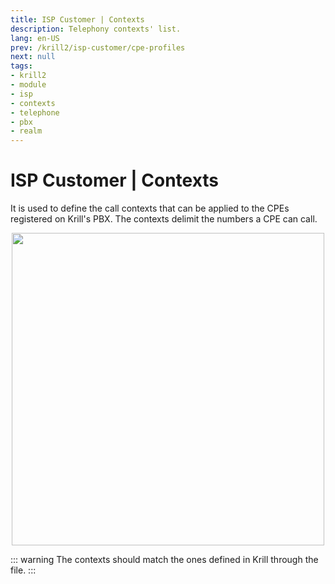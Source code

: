 ```yaml
---
title: ISP Customer | Contexts
description: Telephony contexts' list.
lang: en-US
prev: /krill2/isp-customer/cpe-profiles
next: null
tags:
- krill2
- module
- isp
- contexts
- telephone
- pbx
- realm
---
```

# ISP Customer | Contexts

It is used to define the call contexts that can be applied to the CPEs registered on Krill's PBX. The contexts delimit the numbers a CPE can call.

<p align="center"><img src="@images/krill2/isp-customer/0401.png" max-width=30% width=500;></p>

::: warning
The contexts should match the ones defined in Krill through the file.
:::
